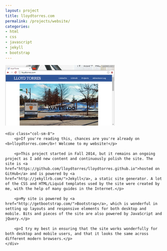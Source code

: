 ```yaml
---
layout: project
title: lloydtorres.com
permalink: /projects/website/
categories:
- html
- css
- javascript
- jekyll
- bootstrap
---
```


<div class="row">
    <div class="col-sm-4">
        <img src="/images/website.png" width="350px" title="lloydtorres.com" alt="lloydtorres.com"/>
    </div>

    <div class="col-sm-8">
        <p>If you're reading this, chances are you're already on <b>lloydtorres.com</b>! Welcome to my website!</p>

        <p>This project started in Fall 2014, but it remains an ongoing project as I add new content and continuously polish the site. The site is <a href="https://github.com/lloydtorres/lloydtorres.github.io">hosted on GitHub</a> and is powered by <a href="http://jekyllrb.com/">Jekyll</a>, a static site generator. A lot of the CSS and HTML/Liquid templates used by the site were created by me, with the help of many guides in the Internet.</p>

        <p>My site is powered by <a href="http://getbootstrap.com/">Bootstrap</a>, which is wonderful in setting up layouts and responsive elements for both desktop and mobile. Bits and pieces of the site are also powered by JavaScript and jQuery.</p>

        <p>I try my best in ensuring that the site works wonderfully for both desktop and mobile users, and that it looks the same across different modern browsers.</p>
    </div>
</div>